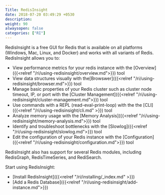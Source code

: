 ```yaml
---
Title: RedisInsight
date: 2018-07-20 03:49:29 +0530
description: 
weight: 90
alwaysopen: false
categories: ["RI"]
---
```

RedisInsight is a free GUI for Redis that is available on all platforms (Windows, Mac, Linux, and Docker) and works with all variants of Redis. RedisInsight allows you to:
- View performance metrics for your redis instance with the [Overview]({{<relref "/ri/using-redisinsight/overview.md">}}) tool
- View data structures visually with the[Browswer]({{<relref "/ri/using-redisinsight/browser.md">}}) tool
- Manage basic properties of your Redis cluster such as cluster node timeout, IP, or port with the [Cluster Management]({{<relref "/ri/using-redisinsight/cluster-management.md">}}) tool
- Use commands with a REPL (read-eval-print-loop) with the the [CLI]({{<relref "/ri/using-redisinsight/cli.md" >}}) tool
- Analyze memory usage with the [Memory Analysis]({{<relref "/ri/using-redisinsight/memory-analysis.md">}}) tool
- Identify and troubleshoot bottlenecks with the [Slowlog]({{<relref "/ri/using-redisinsight/slowlog.md">}}) tool
- Edit the configuration of your Redis instance with the [Configuration]({{<relref "/ri/using-redisinsight/configuration.md">}}) tool

RedisInsight also has support for several Redis modules, including RedisGraph, RedisTimeSeries, and RediSearch.

Start using RedisInsight:

- [Install RedisInsight]({{<relref "/ri/installing/_index.md" >}})
- [Add a Redis Database]({{<relref "/ri/using-redisinsight/add-instance.md">}})

